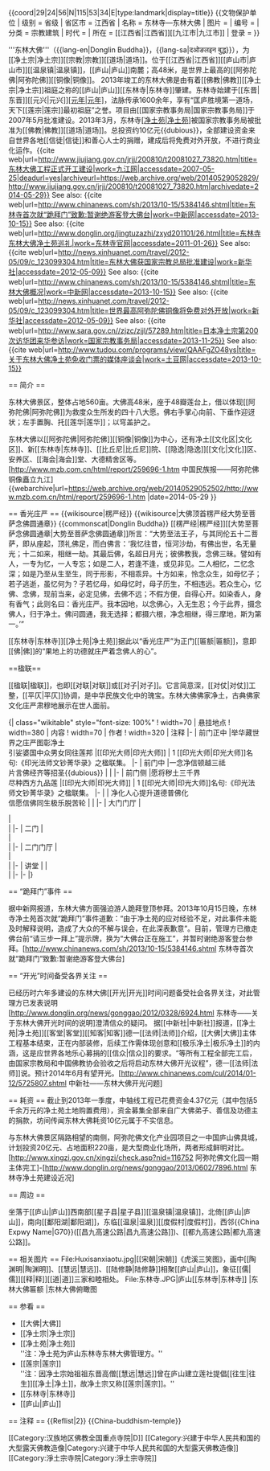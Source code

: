 {{coord|29|24|56|N|115|53|34|E|type:landmark|display=title}}
{{文物保护单位
| 级别 = 省级
| 省区市 = 江西省
| 名称 = 东林寺—东林大佛
| 图片 =
| 编号 = 
| 分类 = 宗教建筑
| 时代 = 
| 所在 = [[江西省|江西省]][[九江市|九江市]]
| 登录 = 
}}

'''东林大佛'''（{{lang-en|Donglin Buddha}}，{{lang-sa|दओङलइन बुद्ध}}），为[[净土宗|净土宗]][[宗教|宗教]][[道场|道场]]。位于[[江西省|江西省]][[庐山市|庐山市]][[温泉镇|温泉镇]]，[[庐山|庐山]]南麓；高48米，是世界上最高的[[阿弥陀佛|阿弥陀佛]][[铜像|铜像]]。 2013年竣工的东林大佛是由有着[[佛教|佛教]][[净土宗|净土宗]]祖庭之称的[[庐山|庐山]][[东林寺|东林寺]]肇建。东林寺始建于[[东晋|东晋]][[元兴|元兴]][[元年|元年]](公元402年)，法脉传承1600余年，享有“匡庐胜境第一道场，天下[[莲宗|莲宗]]最初祖庭”之誉。项目由[[国家宗教事务局|国家宗教事务局]]于2007年5月批准建设。2013年3月，东林寺[[净土苑|净土苑]](东林大佛管理方)被国家宗教事务局被批准为[[佛教|佛教]][[道场|道场]]。总投资约10亿元{{dubious}}，全部建设资金来自世界各地[[信徒|信徒]]和善心人士的捐赠，建成后将免费对外开放，不进行商业化运作。<ref>{{cite web|url=http://www.jiujiang.gov.cn/jrjj/200810/t20081027_73820.htm|title=东林大佛工程正式开工建设|work=九江网|accessdate=2007-05-25|deadurl=yes|archiveurl=https://web.archive.org/web/20140529052829/http://www.jiujiang.gov.cn/jrjj/200810/t20081027_73820.htm|archivedate=2014-05-29}} See also: {{cite web|url=http://www.chinanews.com/sh/2013/10-15/5384146.shtml|title=东林寺首次就“跪拜门”致歉:暂谢绝游客登大佛台|work=中新网|accessdate=2013-10-15}} See also: {{cite web|url=http://www.donglin.org/jingtuzazhi/zxyd201101/26.html|title=东林寺东林大佛净土苑巡礼|work=东林寺官网|accessdate=2011-01-26}} See also: {{cite web|url=http://news.xinhuanet.com/travel/2012-05/09/c_123099304.htm|title=东林大佛获国家宗教总局批准建设|work=新华社|accessdate=2012-05-09}} See also: {{cite web|url=http://www.chinanews.com/sh/2013/10-15/5384146.shtml|title=东林大佛概况|work=中新网|accessdate=2013-10-15}} See also: {{cite web|url=http://news.xinhuanet.com/travel/2012-05/09/c_123099304.htm|title=世界最高阿弥陀佛铜像将免费对外开放|work=新华社|accessdate=2012-05-09}} See also: {{cite web|url=http://www.sara.gov.cn//zjzc/zjjl/57289.htm|title=日本净土宗第200次访华团来华参访|work=国家宗教事务局|accessdate=2013-11-25}} See also: {{cite web|url=http://www.tudou.com/programs/view/QAAFgZO48ys|title=关于东林大佛净土苑免收门票的媒体座谈会|work=土豆网|accessdate=2013-10-15}}</ref>

== 简介 ==

东林大佛景区，整体占地560亩。大佛高48米，座于48瓣莲台上，借以体现[[阿弥陀佛|阿弥陀佛]]为救度众生所发的四十八大愿。佛右手掌心向前、下垂作迎迓状；左手置胸、托[[莲华|莲华]]；以穹盖护之。

东林大佛以[[阿弥陀佛|阿弥陀佛]][[铜像|铜像]]为中心，还有净土[[文化区|文化区]]、新[[东林寺|东林寺]]、[[比丘尼|比丘尼]]院、[[隐逸|隐逸]][[文化|文化]]区、安养区、[[海会|海会]]堂、大德精舍区等。<ref>[http://www.mzb.com.cn/html/report/259696-1.htm 中国民族报——阿弥陀佛铜像矗立九江] {{webarchive|url=https://web.archive.org/web/20140529052502/http://www.mzb.com.cn/html/report/259696-1.htm |date=2014-05-29 }}</ref>

== 香光庄严 ==
{{wikisource|楞严经}}
{{wikisource|大佛顶首楞严经大势至菩萨念佛圆通章}}
{{commonscat|Donglin Buddha}}
[[楞严经|楞严经]][[大势至菩萨念佛圆通章|大势至菩萨念佛圆通章]]所言：“大势至法王子，与其同伦五十二菩萨，即从座起，顶礼佛足，而白佛言：‘我忆往昔，恒河沙劫，有佛出世，名无量光；十二如来，相继一劫。其最后佛，名超日月光；彼佛教我，念佛三昧。譬如有人，一专为忆，一人专忘；如是二人，若逢不逢，或见非见。二人相忆，二忆念深；如是乃至从生至生，同于形影，不相乖异。十方如来，怜念众生，如母忆子；若子逃逝，虽忆何为？子若忆母，如母忆时，母子历生，不相违远。若众生心，忆佛、念佛，现前当来，必定见佛，去佛不远；不假方便，自得心开。如染香人，身有香气；此则名曰：香光庄严。我本因地，以念佛心，入无生忍；今于此界，摄念佛人，归于净土。佛问圆通，我无选择；都摄六根，净念相继，得三摩地，斯为第一。’”

[[东林寺|东林寺]][[净土苑|净土苑]]据此以“香光庄严”为正门[[匾额|匾额]]，意即[[佛|佛]]的“果地上的功德就庄严着念佛人的心”。

==楹联==

[[楹联|楹联]]，也即[[对联|对联]]或[[对子|对子]]。它言简意深，[[对仗|对仗]]工整，[[平仄|平仄]]协调，是中华民族文化中的瑰宝。东林大佛佛家净土，古典佛家文化庄严肃穆地展示在世人面前。

{| class="wikitable" style="font-size: 100%"
! width=70 | 悬挂地点
! width=380 | 内容
! width=70 | 作者
! width=320 | 注释
|-
| 前门正中 
|举华藏世界之庄严图彰净土<br />
引娑婆国中众男女同往莲邦
|[[印光大师|印光大师]]
| 1 [[印光大师|印光大师]]名句:《印光法师文钞菁华录》之楹联集。
|-
| 前门中
|一念净信顿越三祗<br />
片言佛经齐等招圣{{dubious}}
|
|
|-
| 前门侧
|愿将秽土三千界<br />
尽种西方九品莲
|[[印光大师|印光大师]]
| 1 [[印光大师|印光大师]]名句:《印光法师文钞菁华录》之楹联集。
|-
|
| 净化人心提升道德普佛化<br />
信愿信佛同生极乐脱苦轮
| 
| 
|-
| 大门门厅
| <br />
 
| <br />
| 
|-
| 二门
|  <br />
| <br />
| 
|-
| 二门门厅
| <br />
| <br />
| 
|-
| 讲堂
| 
| <br />
|
|-
|-
|}

== “跪拜门”事件 ==

据中新网报道，东林大佛方面强迫游人跪拜登顶参拜。2013年10月15日晚，东林寺净土苑首次就“跪拜门”事件道歉：“由于净土苑的应对经验不足，对此事件未能及时解释说明，造成了大众的不解与误会，在此深表歉意”。目前，管理方已撤走佛台前“请三步一拜上”提示牌，换为“大佛台正在施工”，并暂时谢绝游客登台参拜。<ref>[http://www.chinanews.com/sh/2013/10-15/5384146.shtml 东林寺首次就“跪拜门”致歉:暂谢绝游客登大佛台]</ref>

== “开光”时间备受各界关注 ==

已经历时六年多建设的东林大佛[[开光|开光]]时间问题备受社会各界关注，对此管理方已发表说明<ref>[http://www.donglin.org/news/gonggao/2012/0328/6924.html 东林寺——关于东林大佛开光时间的说明]</ref>澄清信众的疑问。
据[[中新社|中新社]]报道，[[净土苑|净土苑]][[客堂|客堂]][[知客|知客]]德一[[法师|法师]]介绍，[[大佛|大佛]]主体工程基本结束，正在内部装修，后续工作需体现创意和[[极乐净土|极乐净土]]的内涵，这是应世界各地乐心募捐的[[信众|信众]]的要求。“等所有工程全部完工后，由国家宗教局和中国佛教协会验收之后将启动东林大佛开光议程”，德一[[法师|法师]]说。预计2014年6月有望开光。<ref>[http://www.chinanews.com/cul/2014/01-12/5725807.shtml 中新社——东林大佛开光问题]</ref>

== 耗资 ==
截止到2013年一季度，中轴线工程已花费资金4.37亿元（其中包括5千余万元的净土苑土地购置费用），资金募集全部来自广大佛弟子、善信及功德主的捐款，坊间传闻东林大佛耗资10亿元属于不实信息。

与东林大佛景区隔路相望的南侧，阿弥陀佛文化产业园项目之一中国庐山佛具城，计划投资20亿元、占地面积220亩，是大型商业化场所，两者形成鲜明对比。<ref>[http://www.xingzi.gov.cn/xingzi/check.asp?nid=116752 阿弥陀佛文化园一期主体完工]-[http://www.donglin.org/news/gonggao/2013/0602/7896.html 东林寺净土苑建设近况]</ref>

== 周边 ==

坐落于[[庐山|庐山]]西南部[[星子县|星子县]][[温泉镇|温泉镇]]，北倚[[庐山|庐山]]，南向[[鄱阳湖|鄱阳湖]]，东临[[温泉|温泉]][[度假村|度假村]]，西邻{{China Expwy Name|G70}}([[昌九高速公路|昌九高速公路]])、[[都九高速公路|都九高速公路]]。

== 相关图片 ==
<gallery>
File:Huxisanxiaotu.jpg|[[宋朝|宋朝]]《虎溪三笑图》，画中[[陶渊明|陶渊明]]、[[慧远|慧远]]、[[陆修静|陆修静]]相聚[[庐山|庐山]]，象征[[儒|儒]][[释|释]][[道|道]]三家和睦相处。
File:东林寺.JPG|庐山[[东林寺|东林寺]]
|东林大佛匾额
|东林大佛俯瞰图
</gallery>

== 参看 ==
* [[大佛|大佛]]
* [[净土宗|净土宗]]
* [[净土苑|净土苑]]<br /> ''注：净土苑为庐山东林寺东林大佛管理方。''
* [[莲宗|莲宗]]<br /> ''注：因净土宗始祖祖东晋高僧[[慧远|慧远]]曾在庐山建立莲社提倡[[往生|往生]][[净土|净土]]，故净土宗又称[[莲宗|莲宗]]。''
* [[东林寺|东林寺]]
* [[庐山|庐山]]

== 注释 ==
{{Reflist|2}}<!--
無法使用<ref>標注的來源，請放在下面
-->
<references/>
{{China-buddhism-temple}}

[[Category:汉族地区佛教全国重点寺院|D]]
[[Category:兴建于中华人民共和国的大型露天佛教造像|Category:兴建于中华人民共和国的大型露天佛教造像]]
[[Category:淨土宗寺院|Category:淨土宗寺院]]